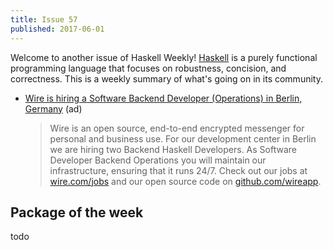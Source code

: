 ```yaml
---
title: Issue 57
published: 2017-06-01
---
```


Welcome to another issue of Haskell Weekly!
[Haskell](https://haskell-lang.org) is a purely functional programming language that focuses on robustness, concision, and correctness.
This is a weekly summary of what's going on in its community.

-   [Wire is hiring a Software Backend Developer (Operations) in Berlin, Germany](https://wire.softgarden.io/job/839014?l=en) (ad)

    > Wire is an open source, end-to-end encrypted messenger for personal and business use. For our development center in Berlin we are hiring two Backend Haskell Developers. As Software Developer Backend Operations you will maintain our infrastructure, ensuring that it runs 24/7. Check out our jobs at [wire.com/jobs](https://wire.com/en/jobs/) and our open source code on [github.com/wireapp](https://github.com/wireapp).

## Package of the week

todo

